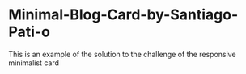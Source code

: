# Minimal-Blog-Card-by-Santiago-Pati-o
This is an example of the solution to the challenge of the responsive minimalist card
